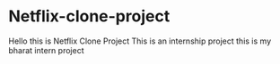 # Netflix-clone-project
Hello this is Netflix Clone Project 
This is an internship project this is my bharat intern project
